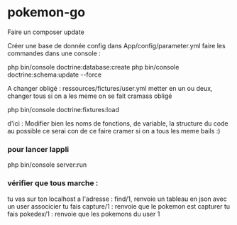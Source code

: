 ﻿pokemon-go
==========

Faire un composer update

Créer une base de donnée config dans App/config/parameter.yml
faire les commandes dans une console : 

php bin/console doctrine:database:create
php bin/console doctrine:schema:update --force

A changer obligé : ressources/fictures/user.yml
		   metter en un ou deux, changer tous si on a les meme on se fait cramass obligé


php bin/console doctrine:fixtures:load



d'ici : Modifier bien les noms de fonctions, de variable, la structure du code au possible
ce serai con de ce faire cramer si on a tous les meme bails :)

### pour lancer lappli
php bin/console server:run

### vérifier que tous marche :

tu vas sur ton localhost a l'adresse : find/1, renvoie un tableau en json avec un user associcier
tu fais capture/1 : renvoie que le pokemon est capturer
tu fais pokedex/1 : renvoie que les pokemons du user 1

